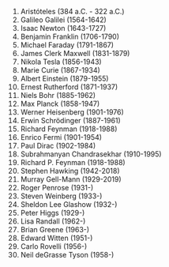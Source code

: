 1. Aristóteles (384 a.C. - 322 a.C.)
2. Galileo Galilei (1564-1642)
3. Isaac Newton (1643-1727)
4. Benjamin Franklin (1706-1790)
5. Michael Faraday (1791-1867)
6. James Clerk Maxwell (1831-1879)
7. Nikola Tesla (1856-1943)
8. Marie Curie (1867-1934)
9. Albert Einstein (1879-1955)
10. Ernest Rutherford (1871-1937)
11. Niels Bohr (1885-1962)
12. Max Planck (1858-1947)
13. Werner Heisenberg (1901-1976)
14. Erwin Schrödinger (1887-1961)
15. Richard Feynman (1918-1988)
16. Enrico Fermi (1901-1954)
17. Paul Dirac (1902-1984)
18. Subrahmanyan Chandrasekhar (1910-1995)
19. Richard P. Feynman (1918-1988)
20. Stephen Hawking (1942-2018)
21. Murray Gell-Mann (1929-2019)
22. Roger Penrose (1931-)
23. Steven Weinberg (1933-)
24. Sheldon Lee Glashow (1932-)
25. Peter Higgs (1929-)
26. Lisa Randall (1962-)
27. Brian Greene (1963-)
28. Edward Witten (1951-)
29. Carlo Rovelli (1956-)
30. Neil deGrasse Tyson (1958-)
